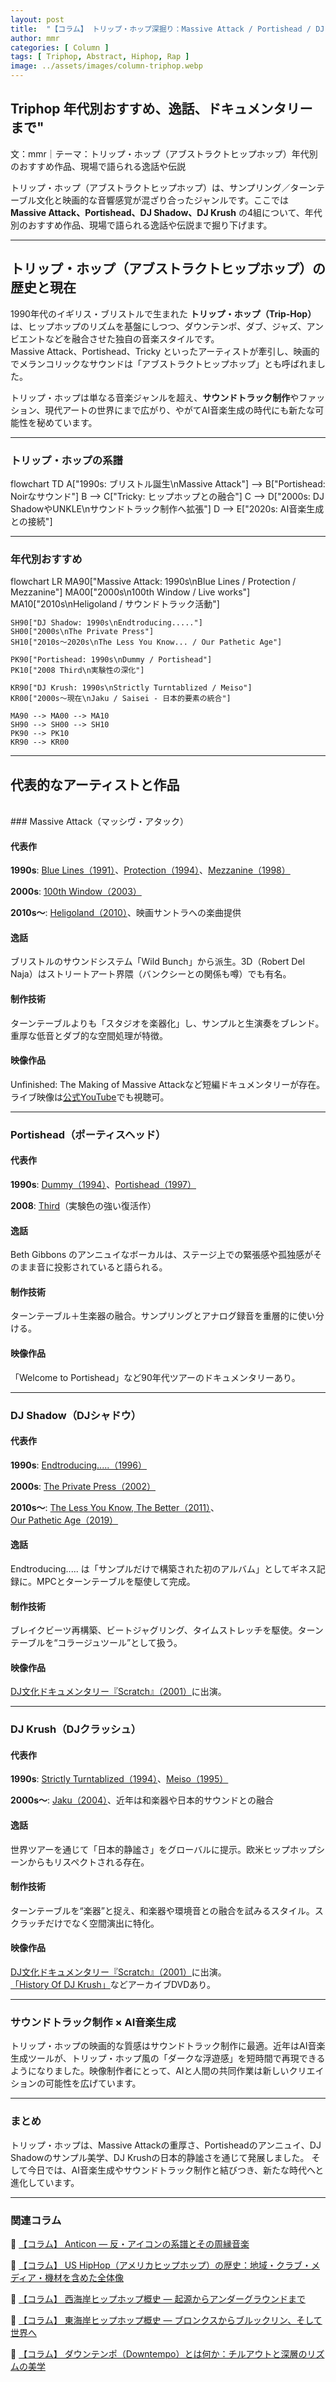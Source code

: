 ```yaml
---
layout: post
title:  "【コラム】 トリップ・ホップ深掘り：Massive Attack / Portishead / DJ Shadow / DJ Krush"
author: mmr
categories: [ Column ]
tags: [ Triphop, Abstract, Hiphop, Rap ]
image: ../assets/images/column-triphop.webp
---
```


## Triphop 年代別おすすめ、逸話、ドキュメンタリーまで"

文：mmr｜テーマ：トリップ・ホップ（アブストラクトヒップホップ）年代別のおすすめ作品、現場で語られる逸話や伝説

トリップ・ホップ（アブストラクトヒップホップ）は、サンプリング／ターンテーブル文化と映画的な音響感覚が混ざり合ったジャンルです。ここでは **Massive Attack、Portishead、DJ Shadow、DJ Krush** の4組について、年代別のおすすめ作品、現場で語られる逸話や伝説まで掘り下げます。

---


<style type="text/css">

table, td, th {
border: 2px #111 solid;
width: auto;
padding: 10px; 
}
th {
background-color: #111;
color: #fff;
}
</style>


## トリップ・ホップ（アブストラクトヒップホップ）の歴史と現在

1990年代のイギリス・ブリストルで生まれた **トリップ・ホップ（Trip-Hop）** は、ヒップホップのリズムを基盤にしつつ、ダウンテンポ、ダブ、ジャズ、アンビエントなどを融合させた独自の音楽スタイルです。  
Massive Attack、Portishead、Tricky といったアーティストが牽引し、映画的でメランコリックなサウンドは「アブストラクトヒップホップ」とも呼ばれました。  

トリップ・ホップは単なる音楽ジャンルを超え、**サウンドトラック制作**やファッション、現代アートの世界にまで広がり、やがてAI音楽生成の時代にも新たな可能性を秘めています。  

---

### トリップ・ホップの系譜

<div class="mermaid">
flowchart TD
    A["1990s: ブリストル誕生\nMassive Attack"] --> B["Portishead: Noirなサウンド"]
    B --> C["Tricky: ヒップホップとの融合"]
    C --> D["2000s: DJ ShadowやUNKLE\nサウンドトラック制作へ拡張"]
    D --> E["2020s: AI音楽生成との接続"]
</div>

---

### 年代別おすすめ

<div class="mermaid">
flowchart LR
    MA90["Massive Attack: 1990s\nBlue Lines / Protection / Mezzanine"]
    MA00["2000s\n100th Window / Live works"]
    MA10["2010s\nHeligoland / サウンドトラック活動"]

    SH90["DJ Shadow: 1990s\nEndtroducing....."]
    SH00["2000s\nThe Private Press"]
    SH10["2010s〜2020s\nThe Less You Know... / Our Pathetic Age"]

    PK90["Portishead: 1990s\nDummy / Portishead"]
    PK10["2008 Third\n実験性の深化"]

    KR90["DJ Krush: 1990s\nStrictly Turntablized / Meiso"]
    KR00["2000s〜現在\nJaku / Saisei - 日本的要素の統合"]

    MA90 --> MA00 --> MA10
    SH90 --> SH00 --> SH10
    PK90 --> PK10
    KR90 --> KR00
</div>

---



## 代表的なアーティストと作品
<br>
### Massive Attack（マッシヴ・アタック）

#### 代表作

**1990s**: [Blue Lines（1991）](https://amzn.to/4gxB8eR)、[Protection（1994）](https://amzn.to/4pyVUPi)、[Mezzanine（1998）](https://amzn.to/48o9H55)

**2000s**: [100th Window（2003）](https://amzn.to/46fHFrh)

**2010s〜**: [Heligoland（2010）](https://amzn.to/4gw79Ux)、映画サントラへの楽曲提供

#### 逸話

ブリストルのサウンドシステム「Wild Bunch」から派生。3D（Robert Del Naja）はストリートアート界隈（バンクシーとの関係も噂）でも有名。

#### 制作技術

ターンテーブルよりも「スタジオを楽器化」し、サンプルと生演奏をブレンド。重厚な低音とダブ的な空間処理が特徴。

#### 映像作品

Unfinished: The Making of Massive Attackなど短編ドキュメンタリーが存在。ライブ映像は[公式YouTube](https://www.youtube.com/user/massiveattack)でも視聴可。

---

### Portishead（ポーティスヘッド）

#### 代表作

**1990s**: [Dummy（1994）](https://amzn.to/3KxIx1J)、[Portishead（1997）](https://amzn.to/3Vsl5FC)

**2008**: [Third](https://amzn.to/3VZXagN)（実験色の強い復活作）

#### 逸話
Beth Gibbons のアンニュイなボーカルは、ステージ上での緊張感や孤独感がそのまま音に投影されていると語られる。

#### 制作技術
ターンテーブル＋生楽器の融合。サンプリングとアナログ録音を重層的に使い分ける。

#### 映像作品
「Welcome to Portishead」など90年代ツアーのドキュメンタリーあり。


---

### DJ Shadow（DJシャドウ）

#### 代表作

**1990s**: [Endtroducing.....（1996）](https://amzn.to/4nKOaIw)

**2000s**: [The Private Press（2002）](https://amzn.to/4gEWFTa)

**2010s〜**: [The Less You Know, The Better（2011）](https://amzn.to/4nggcM5)、[Our Pathetic Age（2019）](https://amzn.to/3KchrgC)

#### 逸話
Endtroducing..... は「サンプルだけで構築された初のアルバム」としてギネス記録に。MPCとターンテーブルを駆使して完成。

#### 制作技術
ブレイクビーツ再構築、ビートジャグリング、タイムストレッチを駆使。ターンテーブルを“コラージュツール”として扱う。

#### 映像作品
[DJ文化ドキュメンタリー『Scratch』（2001）](https://amzn.to/4pzrtso)に出演。

---

### DJ Krush（DJクラッシュ）

#### 代表作

**1990s**: [Strictly Turntablized（1994）](https://amzn.to/46uh8oZ)、[Meiso（1995）](https://amzn.to/4ndVUCN)

**2000s〜**: [Jaku（2004）](https://amzn.to/4gv4hHs)、近年は和楽器や日本的サウンドとの融合

#### 逸話
世界ツアーを通じて「日本的静謐さ」をグローバルに提示。欧米ヒップホップシーンからもリスペクトされる存在。

#### 制作技術
ターンテーブルを“楽器”と捉え、和楽器や環境音との融合を試みるスタイル。スクラッチだけでなく空間演出に特化。

#### 映像作品

[DJ文化ドキュメンタリー『Scratch』（2001）](https://amzn.to/4pzrtso)に出演。
[「History Of DJ Krush」](https://amzn.to/3KdMvwE)などアーカイブDVDあり。

---

### サウンドトラック制作 × AI音楽生成

トリップ・ホップの映画的な質感はサウンドトラック制作に最適。近年はAI音楽生成ツールが、トリップ・ホップ風の「ダークな浮遊感」を短時間で再現できるようになりました。映像制作者にとって、AIと人間の共同作業は新しいクリエイションの可能性を広げています。

---

### まとめ

トリップ・ホップは、Massive Attackの重厚さ、Portisheadのアンニュイ、DJ Shadowのサンプル美学、DJ Krushの日本的静謐さを通じて発展しました。
そして今日では、AI音楽生成やサウンドトラック制作と結びつき、新たな時代へと進化しています。

---

### 関連コラム


🔗 [【コラム】 Anticon — 反・アイコンの系譜とその周縁音楽](https://monumental-movement.jp/Column-Anticon)

🔗 [【コラム】 US HipHop（アメリカヒップホップ）の歴史：地域・クラブ・メディア・機材を含めた全体像](https://monumental-movement.jp/Column-Hiphop-History)

🔗 [【コラム】 西海岸ヒップホップ概史 — 起源からアンダーグラウンドまで](https://monumental-movement.jp/Column-Westcoast-Hiphop-History)


🔗 [【コラム】 東海岸ヒップホップ概史 — ブロンクスからブルックリン、そして世界へ](https://monumental-movement.jp/Column-Eastcoast-Hiphop-History)

🔗 [【コラム】 ダウンテンポ（Downtempo）とは何か：チルアウトと深層のリズムの美学](https://monumental-movement.jp/Column-Downtempo)